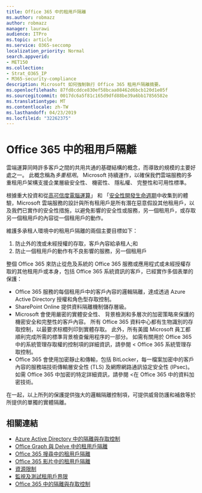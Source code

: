 ```yaml
---
title: Office 365 中的租用戶隔離
ms.author: robmazz
author: robmazz
manager: laurawi
audience: ITPro
ms.topic: article
ms.service: O365-seccomp
localization_priority: Normal
search.appverid:
- MET150
ms.collection:
- Strat_O365_IP
- M365-security-compliance
description: Microsoft 如何強制執行 Office 365 租用戶隔離摘要。
ms.openlocfilehash: 87fd8cddce830ef58bcaa08462d6bcb120d1e05f
ms.sourcegitcommit: 0017dc6a5f81c165d9dfd88be39a6bb17856582e
ms.translationtype: MT
ms.contentlocale: zh-TW
ms.lasthandoff: 04/23/2019
ms.locfileid: "32262375"
---
```

# <a name="tenant-isolation-in-office-365"></a>Office 365 中的租用戶隔離

雲端運算同時許多客戶之間的共用共通的基礎結構的概念，而導致的規模的主要好處之一。 此概念稱為*多重租用*。 Microsoft 持續運作，以確保我們雲端服務的多重租用戶架構支援企業層級安全性、 機密性、 隱私權、 完整性和可用性標準。

根據重大投資和從[高可信度電腦運算](https://www.microsoft.com/en-us/twc/default.aspx)」 和 「[安全性開發生命週期](http://www.microsoft.com/security/sdl/default.aspx)中收集到的體驗，Microsoft 雲端服務的設計與所有租用戶是所有潛在惡意假設其他租用戶，以及我們已實作的安全性措施，以避免影響的安全性或服務，另一個租用戶，或存取另一個租用戶的內容從一個租用戶的動作。

維護多承租人環境中的租用戶隔離的兩個主要目標如下：
1.  防止外的洩或未經授權的存取，客戶內容給承租人;和
2.  防止一個租用戶的動作有不良影響的服務，另一個租用戶

整個 Office 365 來防止從危及系統的 Office 365 服務或應用程式或未經授權存取的其他租用戶或本身，包括 Office 365 系統資訊的客戶，已經實作多個表單的保護：
- Office 365 服務的每個租用戶中的客戶內容的邏輯隔離，達成透過 Azure Active Directory 授權和角色型存取控制。
- SharePoint Online 提供資料隔離機制儲存層級。
- Microsoft 會使用嚴密的實體安全性、 背景檢測和多層次的加密策略來保護的機密安全和完整性的客戶內容。 所有 Office 365 資料中心都有生物識別的存取控制，以最要求棕櫚列印到實體存取。 此外，所有美國 Microsoft 員工都順利完成所需的標準背景檢查僱用程序的一部分。 如需有關用於 Office 365 中的系統管理存取權的控制項的詳細資訊，請參閱 < <b0>Office 365 系統管理存取控制</b0>。
- Office 365 會使用加密靜止和傳輸，包括 BitLocker，每一檔案加密中的客戶內容的服務端技術傳輸層安全性 (TLS) 及網際網路通訊協定安全性 (IPsec)。 如需 Office 365 中加密的特定詳細資訊，請參閱 <<c0>在 Office 365 中的資料加密技術。

在一起，以上所列的保護提供強大的邏輯隔離控制項，可提供威脅防護和補救等於所提供的單獨的實體隔離。

## <a name="related-links"></a>相關連結
- [Azure Active Directory 中的隔離與存取控制](office-365-isolation-in-azure-active-directory.md)
- [Office Graph 與 Delve 中的租用戶隔離](office-365-isolation-in-graph-and-delve.md)
- [Office 365 搜尋中的租用戶隔離](office-365-isolation-in-office-365-search.md)
- [Office 365 影片中的租用戶隔離](office-365-isolation-in-office-365-video.md)
- [資源限制](office-365-resource-limits.md)
- [監視及測試租用戶界限](office-365-monitoring-and-testing.md)
- [Office 365 中的隔離與存取控制](office-365-isolation-in-office-365.md)